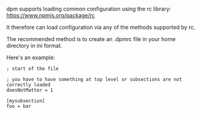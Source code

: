 dpm supports loading common configuration using the rc library:
https://www.npmjs.org/package/rc

It therefore can load configuration via any of the methods supported by rc.

The recommended method is to create an .dpmrc file in your home directory in
ini format.

Here's an example:

```
; start of the file

; you have to have something at top level or subsections are not correctly loaded
doesNotMatter = 1

[mysubsection]
foo = bar
```
